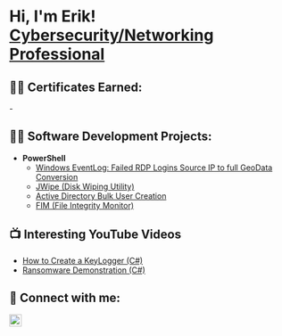 <h1>Hi, I'm Erik! <br/><a href="https://github.com/Erik801" <a href="www.linkedin.com/in/erik-nelson7564">Cybersecurity/Networking Professional</a>

<h2>👨‍💻 Certificates Earned:</h2>
  - 

<h2>👨‍💻 Software Development Projects:</h2>


- <b>PowerShell</b>
  - [Windows EventLog: Failed RDP Logins Source IP to full GeoData Conversion](https://github.com/joshmadakor1/Sentinel-Lab)
  - [JWipe (Disk Wiping Utility)](https://github.com/joshmadakor1/Jwie.PowerShell)
  - [Active Directory Bulk User Creation](https://github.com/josmadakor1/AD_PS)
  - [FIM (File Integrity Monitor)](https://github.com/joshmadakor1/PoerShell-Integrity-FIM)


<h2>📺 Interesting YouTube Videos</h2>

- [How to Create a KeyLogger (C#)](https://www.youtube.com/watch?v=N-L9hklSlNk)
- [Ransomware Demonstration (C#)](https://www.youtube.com/watch?v=OfvdQeh79s0)

<h2> 🤳 Connect with me:</h2>


[<img align="left" alt="ErikNeson | LinkedIn" width="22px" src="https://cdn.jsdelivr.net/npm/simple-icons@v3/icons/linkedin.svg" />][linkedin]

[linkedin]: www.linkedin.com/in/erik-nelson7564

<!--
**Erik801** is a ✨ _special_ ✨ repository because its `README.md` (this file) appears on your GitHub profile.

Here are some ideas to get you started:

- 🔭 I’m currently working on ...
- 🌱 I’m currently learning ...
- 👯 I’m looking to collaborate on ...
- 🤔 I’m looking for help with ...
- 💬 Ask me about ...
- 📫 How to reach me: ...
- 😄 Pronouns: ...
- ⚡ Fun fact: ...
-->
